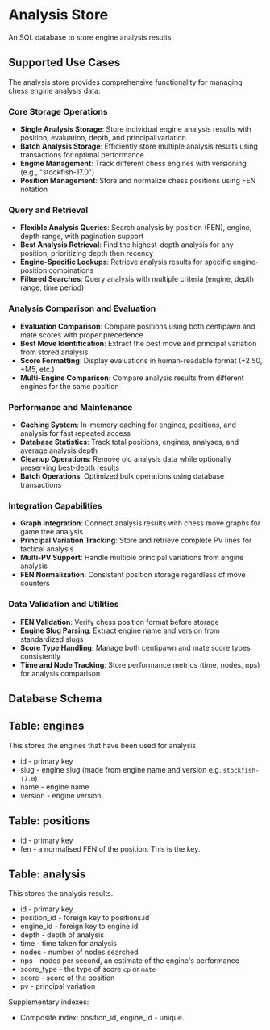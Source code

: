 # Analysis Store

An SQL database to store engine analysis results.

## Supported Use Cases

The analysis store provides comprehensive functionality for managing chess engine analysis data:

### Core Storage Operations
- **Single Analysis Storage**: Store individual engine analysis results with position, evaluation, depth, and principal variation
- **Batch Analysis Storage**: Efficiently store multiple analysis results using transactions for optimal performance
- **Engine Management**: Track different chess engines with versioning (e.g., "stockfish-17.0")
- **Position Management**: Store and normalize chess positions using FEN notation

### Query and Retrieval
- **Flexible Analysis Queries**: Search analysis by position (FEN), engine, depth range, with pagination support
- **Best Analysis Retrieval**: Find the highest-depth analysis for any position, prioritizing depth then recency
- **Engine-Specific Lookups**: Retrieve analysis results for specific engine-position combinations
- **Filtered Searches**: Query analysis with multiple criteria (engine, depth range, time period)

### Analysis Comparison and Evaluation
- **Evaluation Comparison**: Compare positions using both centipawn and mate scores with proper precedence
- **Best Move Identification**: Extract the best move and principal variation from stored analysis
- **Score Formatting**: Display evaluations in human-readable format (+2.50, +M5, etc.)
- **Multi-Engine Comparison**: Compare analysis results from different engines for the same position

### Performance and Maintenance
- **Caching System**: In-memory caching for engines, positions, and analysis for fast repeated access
- **Database Statistics**: Track total positions, engines, analyses, and average analysis depth
- **Cleanup Operations**: Remove old analysis data while optionally preserving best-depth results
- **Batch Operations**: Optimized bulk operations using database transactions

### Integration Capabilities
- **Graph Integration**: Connect analysis results with chess move graphs for game tree analysis
- **Principal Variation Tracking**: Store and retrieve complete PV lines for tactical analysis
- **Multi-PV Support**: Handle multiple principal variations from engine analysis
- **FEN Normalization**: Consistent position storage regardless of move counters

### Data Validation and Utilities
- **FEN Validation**: Verify chess position format before storage
- **Engine Slug Parsing**: Extract engine name and version from standardized slugs
- **Score Type Handling**: Manage both centipawn and mate score types consistently
- **Time and Node Tracking**: Store performance metrics (time, nodes, nps) for analysis comparison

## Database Schema

## Table: engines

This stores the engines that have been used for analysis.

* id - primary key
* slug - engine slug (made from engine name and version e.g. `stockfish-17.0`)
* name - engine name
* version - engine version

## Table: positions

* id - primary key
* fen - a normalised FEN of the position. This is the key.

## Table: analysis

This stores the analysis results.

* id - primary key
* position_id - foreign key to positions.id
* engine_id - foreign key to engine.id
* depth - depth of analysis
* time - time taken for analysis
* nodes - number of nodes searched
* nps - nodes per second, an estimate of the engine's performance
* score_type - the type of score `cp` or `mate`
* score - score of the position
* pv - principal variation

Supplementary indexes:

* Composite index: position_id, engine_id - unique.

